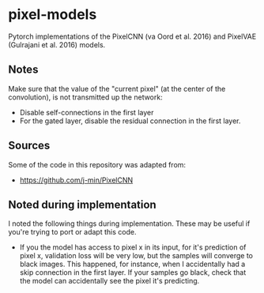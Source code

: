 # pixel-models
Pytorch implementations of the PixelCNN (va Oord et al. 2016) and 
PixelVAE (Gulrajani et al. 2016) models.

## Notes

Make sure that the value of the "current pixel" (at the center of the convolution), is not transmitted up the network:
 * Disable self-connections in the first layer
 * For the gated layer, disable the residual connection in the first layer.

## Sources

Some of the code in this repository was adapted from:    
  
* https://github.com/j-min/PixelCNN



## Noted during implementation

I noted the following things during implementation. These may be useful if you're trying to port or adapt this code.

* If you the model has access to pixel x in its input, for it's prediction of pixel x, validation loss will be very low, 
but the samples will converge to black images. This happened, for instance, when I accidentally had a skip connection
in the first layer. If your samples go black, check that the model can accidentally see the pixel it's predicting.
